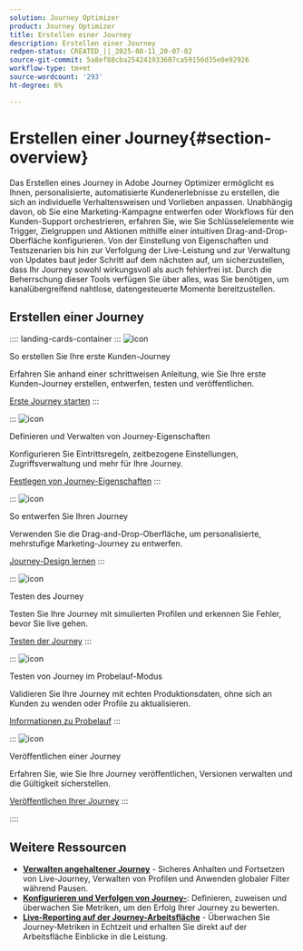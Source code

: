 ```yaml
---
solution: Journey Optimizer
product: Journey Optimizer
title: Erstellen einer Journey
description: Erstellen einer Journey
redpen-status: CREATED_||_2025-08-11_20-07-02
source-git-commit: 5a8ef88cba254241933607ca59156d35e0e92926
workflow-type: tm+mt
source-wordcount: '293'
ht-degree: 6%

---
```



# Erstellen einer Journey{#section-overview}

Das Erstellen eines Journey in Adobe Journey Optimizer ermöglicht es Ihnen, personalisierte, automatisierte Kundenerlebnisse zu erstellen, die sich an individuelle Verhaltensweisen und Vorlieben anpassen. Unabhängig davon, ob Sie eine Marketing-Kampagne entwerfen oder Workflows für den Kunden-Support orchestrieren, erfahren Sie, wie Sie Schlüsselelemente wie Trigger, Zielgruppen und Aktionen mithilfe einer intuitiven Drag-and-Drop-Oberfläche konfigurieren. Von der Einstellung von Eigenschaften und Testszenarien bis hin zur Verfolgung der Live-Leistung und zur Verwaltung von Updates baut jeder Schritt auf dem nächsten auf, um sicherzustellen, dass Ihr Journey sowohl wirkungsvoll als auch fehlerfrei ist. Durch die Beherrschung dieser Tools verfügen Sie über alles, was Sie benötigen, um kanalübergreifend nahtlose, datengesteuerte Momente bereitzustellen.

## Erstellen einer Journey

:::: landing-cards-container
:::
![icon](https://cdn.experienceleague.adobe.com/icons/circle-play.svg?lang=de)

So erstellen Sie Ihre erste Kunden-Journey

Erfahren Sie anhand einer schrittweisen Anleitung, wie Sie Ihre erste Kunden-Journey erstellen, entwerfen, testen und veröffentlichen.

[Erste Journey starten](../using/building-journeys/journey-gs.md)
:::

:::
![icon](https://cdn.experienceleague.adobe.com/icons/gear.svg?lang=de)

Definieren und Verwalten von Journey-Eigenschaften

Konfigurieren Sie Eintrittsregeln, zeitbezogene Einstellungen, Zugriffsverwaltung und mehr für Ihre Journey.

[Festlegen von Journey-Eigenschaften](../using/building-journeys/journey-properties.md)
:::

:::
![icon](https://cdn.experienceleague.adobe.com/icons/puzzle-piece.svg?lang=de)

So entwerfen Sie Ihren Journey

Verwenden Sie die Drag-and-Drop-Oberfläche, um personalisierte, mehrstufige Marketing-Journey zu entwerfen.

[Journey-Design lernen](../using/building-journeys/using-the-journey-designer.md)
:::

:::
![icon](https://cdn.experienceleague.adobe.com/icons/list-check.svg?lang=de)

Testen des Journey

Testen Sie Ihre Journey mit simulierten Profilen und erkennen Sie Fehler, bevor Sie live gehen.

[Testen der Journey](../using/building-journeys/testing-the-journey.md)
:::

:::
![icon](https://cdn.experienceleague.adobe.com/icons/screwdriver-wrench.svg?lang=de)

Testen von Journey im Probelauf-Modus

Validieren Sie Ihre Journey mit echten Produktionsdaten, ohne sich an Kunden zu wenden oder Profile zu aktualisieren.

[Informationen zu Probelauf](../using/building-journeys/journey-dry-run.md)
:::

:::
![icon](https://cdn.experienceleague.adobe.com/icons/circle-play.svg?lang=de)

Veröffentlichen einer Journey

Erfahren Sie, wie Sie Ihre Journey veröffentlichen, Versionen verwalten und die Gültigkeit sicherstellen.

[Veröffentlichen Ihrer Journey](../using/building-journeys/publishing-the-journey.md)
:::

::::


## Weitere Ressourcen

- **[Verwalten angehaltener Journey](../using/building-journeys/journey-pause.md)** - Sicheres Anhalten und Fortsetzen von Live-Journey, Verwalten von Profilen und Anwenden globaler Filter während Pausen.
- **[Konfigurieren und Verfolgen von Journey-](../using/building-journeys/success-metrics.md)**: Definieren, zuweisen und überwachen Sie Metriken, um den Erfolg Ihrer Journey zu bewerten.
- **[Live-Reporting auf der Journey-Arbeitsfläche](../using/building-journeys/report-journey.md)** - Überwachen Sie Journey-Metriken in Echtzeit und erhalten Sie direkt auf der Arbeitsfläche Einblicke in die Leistung.
